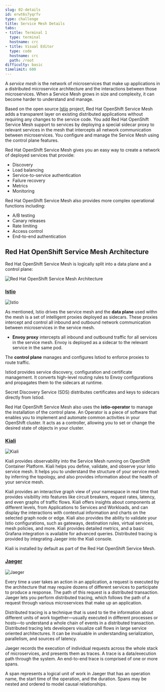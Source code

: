 ```yaml
---
slug: 02-details
id: erwt6s7yqrfv
type: challenge
title: Service Mesh Details
tabs:
- title: Terminal 1
  type: terminal
  hostname: crc
- title: Visual Editor
  type: code
  hostname: crc
  path: /root
difficulty: basic
timelimit: 600
---
```

A *service mesh* is the network of microservices that make up applications in a distributed microservice architecture and the interactions between those microservices. When a Service Mesh grows in size and complexity, it can become harder to understand and manage.

Based on the open source [Istio](https://istio.io) project, Red Hat OpenShift Service Mesh adds a transparent layer on existing distributed applications without requiring any changes to the service code. You add Red Hat OpenShift Service Mesh support to services by deploying a special sidecar proxy to relevant services in the mesh that intercepts all network communication between microservices. You configure and manage the Service Mesh using the control plane features.

Red Hat OpenShift Service Mesh gives you an easy way to create a network of deployed services that provide:
* Discovery
* Load balancing
* Service-to-service authentication
* Failure recovery
* Metrics
* Monitoring

Red Hat OpenShift Service Mesh also provides more complex operational functions including:
* A/B testing
* Canary releases
* Rate limiting
* Access control
* End-to-end authentication

## Red Hat OpenShift Service Mesh Architecture

Red Hat OpenShift Service Mesh is logically split into a data plane and a control plane:

![Red Hat OpenShift Service Mesh Architecture](https://raw.githubusercontent.com/openshift-instruqt/instruqt/master/assets/servicemesh/1-introduction/ossm-arch.png)

### [Istio](https://istio.io)
![Istio](https://raw.githubusercontent.com/openshift-instruqt/instruqt/master/assets/servicemesh/1-introduction/istio.png)

As mentioned, Istio drives the service mesh and the **data plane** used withn the mesh is a set of intelligent proxies deployed as sidecars. These proxies intercept and control all inbound and outbound network communication between microservices in the service mesh.

* **Envoy proxy** intercepts all inbound and outbound traffic for all services in the service mesh. Envoy is deployed as a sidecar to the relevant service in the same pod.

The **control plane** manages and configures Istiod to enforce proxies to route traffic.

Istiod provides service discovery, configuration and certificate management. It converts high-level routing rules to Envoy configurations and propagates them to the sidecars at runtime.

Secret Discovery Service (SDS) distributes certificates and keys to sidecars directly from Istiod.

Red Hat OpenShift Service Mesh also uses the **istio-operator** to manage the installation of the control plane. An Operator is a piece of software that enables you to implement and automate common activities in your OpenShift cluster. It acts as a controller, allowing you to set or change the desired state of objects in your cluster.

### [Kiali](https://kiali.io)

![Kiali](https://raw.githubusercontent.com/openshift-instruqt/instruqt/master/assets/servicemesh/1-introduction/kiali.png)

Kiali provides observability into the Service Mesh running on OpenShift Container Platform. Kiali helps you define, validate, and observe your Istio service mesh. It helps you to understand the structure of your service mesh by inferring the topology, and also provides information about the health of your service mesh.

Kiali provides an interactive graph view of your namespace in real time that provides visibility into features like circuit breakers, request rates, latency, and even graphs of traffic flows. Kiali offers insights about components at different levels, from Applications to Services and Workloads, and can display the interactions with contextual information and charts on the selected graph node or edge. Kiali also provides the ability to validate your Istio configurations, such as gateways, destination rules, virtual services, mesh policies, and more. Kiali provides detailed metrics, and a basic Grafana integration is available for advanced queries. Distributed tracing is provided by integrating Jaeger into the Kiali console.

Kiali is installed by default as part of the Red Hat OpenShift Service Mesh.

### [Jaeger](https://jaegertracing.io)

![Jaeger](https://raw.githubusercontent.com/openshift-instruqt/instruqt/master/assets/servicemesh/1-introduction/jaeger.png)

Every time a user takes an action in an application, a request is executed by the architecture that may require dozens of different services to participate to produce a response. The path of this request is a distributed transaction. Jaeger lets you perform distributed tracing, which follows the path of a request through various microservices that make up an application.

Distributed tracing is a technique that is used to tie the information about different units of work together—usually executed in different processes or hosts—to understand a whole chain of events in a distributed transaction. Distributed tracing lets developers visualize call flows in large service oriented architectures. It can be invaluable in understanding serialization, parallelism, and sources of latency.

Jaeger records the execution of individual requests across the whole stack of microservices, and presents them as traces. A trace is a data/execution path through the system. An end-to-end trace is comprised of one or more spans.

A span represents a logical unit of work in Jaeger that has an operation name, the start time of the operation, and the duration. Spans may be nested and ordered to model causal relationships.